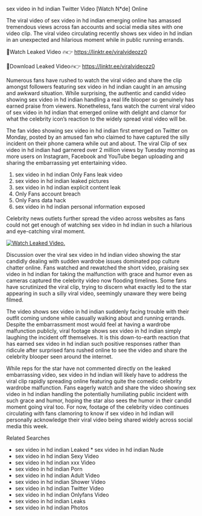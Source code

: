 ﻿sex video in hd indian Twitter Video [Watch N*de] Online

The viral video of ﻿sex video in hd indian emerging online has amassed tremendous views across fan accounts and social media sites with one video clip. The viral video circulating recently shows ﻿sex video in hd indian in an unexpected and hilarious moment while in public running errands. 

🔴Watch Leaked Video 🔥👉  https://linktr.ee/viralvideozz0 

🔴Download Leaked Video🔥👉  https://linktr.ee/viralvideozz0 

Numerous fans have rushed to watch the viral video and share the clip amongst followers featuring ﻿sex video in hd indian caught in an amusing and awkward situation. While surprising, the authentic and candid video showing ﻿sex video in hd indian handling a real life blooper so genuinely has earned praise from viewers. Nonetheless, fans watch the current viral video of ﻿sex video in hd indian that emerged online with delight and clamor for what the celebrity icon’s reaction to the widely spread viral video will be.

The fan video showing ﻿sex video in hd indian first emerged on Twitter on Monday, posted by an amused fan who claimed to have captured the silly incident on their phone camera while out and about. The viral Clip of ﻿sex video in hd indian had garnered over 2 million views by Tuesday morning as more users on Instagram, Facebook and YouTube began uploading and sharing the embarrassing yet entertaining video. 

1. ﻿sex video in hd indian Only Fans leak video
2. ﻿sex video in hd indian leaked pictures
3. ﻿sex video in hd indian explicit content leak
4. Only Fans account breach
5. Only Fans data hack
6. ﻿sex video in hd indian personal information exposed

Celebrity news outlets further spread the video across websites as fans could not get enough of watching ﻿sex video in hd indian in such a hilarious and eye-catching viral moment. 

[![Watch Leaked Video.](https://miro.medium.com/v2/resize:fit:828/format:webp/1*cilzJN44JGOrTw9NJCrNHA.gif "Watch Leaked Video")](https://linktr.ee/viralvideozz0)

Discussion over the viral ﻿sex video in hd indian video showing the star candidly dealing with sudden wardrobe issues dominated pop culture chatter online. Fans watched and rewatched the short video, praising ﻿sex video in hd indian for taking the malfunction with grace and humor even as cameras captured the celebrity video now flooding timelines. Some fans have scrutinized the viral clip, trying to discern what exactly led to the star appearing in such a silly viral video, seemingly unaware they were being filmed.

The video shows ﻿sex video in hd indian suddenly facing trouble with their outfit coming undone while casually walking about and running errands. Despite the embarrassment most would feel at having a wardrobe malfunction publicly, viral footage shows ﻿sex video in hd indian simply laughing the incident off themselves. It is this down-to-earth reaction that has earned ﻿sex video in hd indian such positive responses rather than ridicule after surprised fans rushed online to see the video and share the celebrity blooper seen around the internet.  

While reps for the star have not commented directly on the leaked embarrassing video, ﻿sex video in hd indian will likely have to address the viral clip rapidly spreading online featuring quite the comedic celebrity wardrobe malfunction. Fans eagerly watch and share the video showing ﻿sex video in hd indian handling the potentially humiliating public incident with such grace and humor, hoping the star also sees the humor in their candid moment going viral too. For now, footage of the celebrity video continues circulating with fans clamoring to know if ﻿sex video in hd indian will personally acknowledge their viral video being shared widely across social media this week.

Related Searches
* ﻿sex video in hd indian Leaked
﻿* sex video in hd indian Nude
* ﻿sex video in hd indian Sexy Video
* ﻿sex video in hd indian xxx Video
* ﻿sex video in hd indian Porn
* ﻿sex video in hd indian Adult Video
* ﻿sex video in hd indian Shower Video
* ﻿sex video in hd indian Twitter Video
* ﻿sex video in hd indian Onlyfans Video
* ﻿sex video in hd indian Leaks
* ﻿sex video in hd indian Photos